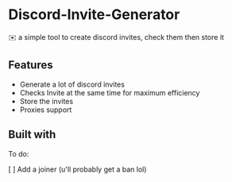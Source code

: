 # Discord-Invite-Generator
✉️ a simple tool to create discord invites, check them then store it

## Features

* Generate a lot of discord invites
* Checks Invite at the same time for maximum efficiency
* Store the invites
* Proxies support

## Built with


To do:

[ ] Add a joiner (u'll probably get a ban lol)